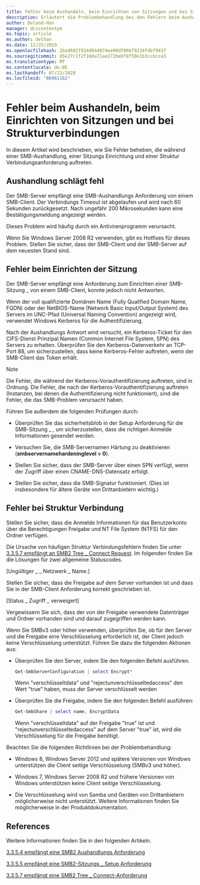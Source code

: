 ```yaml
---
title: Fehler beim Aushandeln, beim Einrichten von Sitzungen und bei Strukturverbindungen
description: Erläutert die Problembehandlung bei den Fehlern beim Aushandeln, beim Einrichten der Sitzung und bei der Baum Verbindung.
author: Deland-Han
manager: dcscontentpm
ms.topic: article
ms.author: delhan
ms.date: 12/25/2019
ms.openlocfilehash: 2bad602f934d844074ee96df06bf9234fdbf943f
ms.sourcegitcommit: d5e27c1f2f168a71ae272bebf8f50e1b3ccbcca3
ms.translationtype: MT
ms.contentlocale: de-DE
ms.lasthandoff: 07/23/2020
ms.locfileid: "86961162"
---
```

# <a name="negotiate-session-setup-and-tree-connect-failures"></a>Fehler beim Aushandeln, beim Einrichten von Sitzungen und bei Strukturverbindungen

In diesem Artikel wird beschrieben, wie Sie Fehler beheben, die während einer SMB-Aushandlung, einer Sitzungs Einrichtung und einer Struktur Verbindungsanforderung auftreten.

## <a name="negotiate-fails"></a>Aushandlung schlägt fehl

Der SMB-Server empfängt eine SMB-Aushandlungs Anforderung von einem SMB-Client. Der Verbindungs Timeout ist abgelaufen und wird nach 60 Sekunden zurückgesetzt. Nach ungefähr 200 Mikrosekunden kann eine Bestätigungsmeldung angezeigt werden.

Dieses Problem wird häufig durch ein Antivirenprogramm verursacht.

Wenn Sie Windows Server 2008 R2 verwenden, gibt es Hotfixes für dieses Problem. Stellen Sie sicher, dass der SMB-Client und der SMB-Server auf dem neuesten Stand sind.

## <a name="session-setup-fails"></a>Fehler beim Einrichten der Sitzung

Der SMB-Server empfängt eine Anforderung zum Einrichten einer SMB-Sitzung \_ von einem SMB-Client, konnte jedoch nicht Antworten.

Wenn der voll qualifizierte Domänen Name (Fully Qualified Domain Name, FQDN) oder der NetBIOS-Name (Network Basic Input/Output System) des Servers im UNC-Pfad (Universal Naming Convention) angezeigt wird, verwendet Windows Kerberos für die Authentifizierung.

Nach der Aushandlungs Antwort wird versucht, ein Kerberos-Ticket für den CIFS-Dienst Prinzipal Namen (Common Internet File System, SPN) des Servers zu erhalten. Überprüfen Sie den Kerberos-Datenverkehr an TCP-Port 88, um sicherzustellen, dass keine Kerberos-Fehler auftreten, wenn der SMB-Client das Token erhält.

> [!NOTE]
> Die Fehler, die während der Kerberos-Vorauthentifizierung auftreten, sind in Ordnung. Die Fehler, die nach der Kerberos-Vorauthentifizierung auftreten (Instanzen, bei denen die Authentifizierung nicht funktioniert), sind die Fehler, die das SMB-Problem verursacht haben.

Führen Sie außerdem die folgenden Prüfungen durch:

- Überprüfen Sie das sicherheitsblob in der Setup Anforderung für die SMB-Sitzung \_ , um sicherzustellen, dass die richtigen Anmelde Informationen gesendet werden.

- Versuchen Sie, die SMB-Servernamen Härtung zu deaktivieren (**smbservernamehardeninglevel = 0**).

- Stellen Sie sicher, dass der SMB-Server über einen SPN verfügt, wenn der Zugriff über einen CNAME-DNS-Datensatz erfolgt.

- Stellen Sie sicher, dass die SMB-Signatur funktioniert. (Dies ist insbesondere für ältere Geräte von Drittanbietern wichtig.)

## <a name="tree-connect-fails"></a>Fehler bei Struktur Verbindung

Stellen Sie sicher, dass die Anmelde Informationen für das Benutzerkonto über die Berechtigungen Freigabe und NT File System (NTFS) für den Ordner verfügen.

Die Ursache von häufigen Struktur Verbindungsfehlern finden Sie unter [3.3.5.7 empfängt an SMB2 Tree \_ Connect Request](/openspecs/windows_protocols/ms-smb2/652e0c14-5014-4470-999d-b174d7b2da87). Im folgenden finden Sie die Lösungen für zwei allgemeine Statuscodes.

\[Ungültiger \_ \_ Netzwerk \_ Name.\]

Stellen Sie sicher, dass die Freigabe auf dem Server vorhanden ist und dass Sie in der SMB-Client Anforderung korrekt geschrieben ist.

\[Status \_ Zugriff \_ verweigert\]

Vergewissern Sie sich, dass der von der Freigabe verwendete Datenträger und Ordner vorhanden sind und darauf zugegriffen werden kann.

Wenn Sie SMBv3 oder höher verwenden, überprüfen Sie, ob für den Server und die Freigabe eine Verschlüsselung erforderlich ist, der Client jedoch keine Verschlüsselung unterstützt. Führen Sie dazu die folgenden Aktionen aus:

- Überprüfen Sie den Server, indem Sie den folgenden Befehl ausführen.

  ```PowerShell
  Get-SmbServerConfiguration | select Encrypt*
  ```

  Wenn "verschlüsseltdata" und "rejectunverschlüsseltedaccess" den Wert "true" haben, muss der Server verschlüsselt werden

- Überprüfen Sie die Freigabe, indem Sie den folgenden Befehl ausführen:

  ```PowerShell
  Get-SmbShare | select name, EncryptData  
  ```

  Wenn "verschlüsseltdata" auf der Freigabe "true" ist und "rejectunverschlüsseltedaccess" auf dem Server "true" ist, wird die Verschlüsselung für die Freigabe benötigt.

Beachten Sie die folgenden Richtlinien bei der Problembehandlung:

- Windows 8, Windows Server 2012 und spätere Versionen von Windows unterstützen die Client seitige Verschlüsselung (SMBv3 und höher).

- Windows 7, Windows Server 2008 R2 und frühere Versionen von Windows unterstützen keine Client seitige Verschlüsselung.

- Die Verschlüsselung wird von Samba und Geräten von Drittanbietern möglicherweise nicht unterstützt. Weitere Informationen finden Sie möglicherweise in der Produktdokumentation.

## <a name="references"></a>References

Weitere Informationen finden Sie in den folgenden Artikeln.

[3.3.5.4 empfängt eine SMB2 Aushandlungs Anforderung](/openspecs/windows_protocols/ms-smb2/b39f253e-4963-40df-8dff-2f9040ebbeb1)

[3.3.5.5 empfängt eine SMB2-Sitzungs \_ Setup Anforderung](/openspecs/windows_protocols/ms-smb2/e545352b-9f2b-4c5e-9350-db46e4f6755e)

[3.3.5.7 empfängt eine SMB2 Tree \_ Connect-Anforderung](/openspecs/windows_protocols/ms-smb2/652e0c14-5014-4470-999d-b174d7b2da87)
